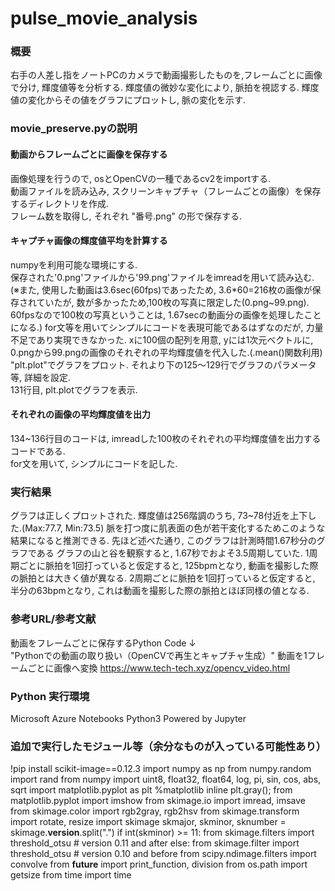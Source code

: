 # pulse_movie_analysis

### 概要
右手の人差し指をノートPCのカメラで動画撮影したものを,フレームごとに画像で分け, 輝度値等を分析する.
輝度値の微妙な変化により, 脈拍を視認する.
輝度値の変化からその値をグラフにプロットし, 脈の変化を示す.

### movie_preserve.pyの説明

#### 動画からフレームごとに画像を保存する
画像処理を行うので, osとOpenCVの一種であるcv2をimportする.  
動画ファイルを読み込み, スクリーンキャプチャ（フレームごとの画像）を保存するディレクトリを作成.  
フレーム数を取得し, それぞれ "番号.png" の形で保存する.

#### キャプチャ画像の輝度値平均を計算する
numpyを利用可能な環境にする.  
保存された'0.png'ファイルから'99.png'ファイルをimreadを用いて読み込む.  
(※また, 使用した動画は3.6sec(60fps)であったため, 3.6*60=216枚の画像が保存されていたが, 数が多かったため,100枚の写真に限定した(0.png~99.png). 60fpsなので100枚の写真ということは, 1.67secの動画分の画像を処理したことになる.)
for文等を用いてシンプルにコードを表現可能であるはずなのだが, 力量不足であり実現できなかった.
xに100個の配列を用意, yには1次元ベクトルに, 0.pngから99.pngの画像のそれぞれの平均輝度値を代入した.(.mean()関数利用)  
"plt.plot"でグラフをプロット. それより下の125〜129行でグラフのパラメータ等, 詳細を設定.  
131行目, plt.plotでグラフを表示.

#### それぞれの画像の平均輝度値を出力
134~136行目のコードは, imreadした100枚のそれぞれの平均輝度値を出力するコードである.  
for文を用いて, シンプルにコードを記した.

### 実行結果
グラフは正しくプロットされた.
輝度値は256階調のうち, 73~78付近を上下した.(Max:77.7, Min:73.5)
脈を打つ度に肌表面の色が若干変化するためこのような結果になると推測できる.
先ほど述べた通り, このグラフは計測時間1.67秒分のグラフである
グラフの山と谷を観察すると, 1.67秒でおよそ3.5周期していた.
1周期ごとに脈拍を1回打っていると仮定すると, 125bpmとなり, 動画を撮影した際の脈拍とは大きく値が異なる. 
2周期ごとに脈拍を1回打っていると仮定すると, 半分の63bpmとなり, これは動画を撮影した際の脈拍とほぼ同様の値となる.


### 参考URL/参考文献
動画をフレームごとに保存するPython Code ↓  
"Pythonでの動画の取り扱い（OpenCVで再生とキャプチャ生成）"
動画を1フレームごとに画像へ変換
https://www.tech-tech.xyz/opencv_video.html

### Python 実行環境
Microsoft Azure Notebooks Python3
Powered by Jupyter

### 追加で実行したモジュール等（余分なものが入っている可能性あり）
!pip install scikit-image==0.12.3
import numpy as np
from numpy.random import rand
from numpy import uint8, float32, float64, log, pi, sin, cos, abs, sqrt
import matplotlib.pyplot as plt
%matplotlib inline
plt.gray();
from matplotlib.pyplot import imshow
from skimage.io import imread, imsave
from skimage.color import rgb2gray, rgb2hsv
from skimage.transform import rotate, resize
import skimage
skmajor, skminor, sknumber = skimage.__version__.split(".")
if int(skminor) >= 11:
    from skimage.filters import threshold_otsu # version 0.11 and after
else:
    from skimage.filter import threshold_otsu # version 0.10 and before
from scipy.ndimage.filters import convolve
from __future__ import print_function, division
from os.path import getsize
from time import time
